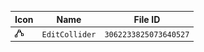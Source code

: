 | Icon | Name | File ID |
| ---  | ---  | ---     |
| ![](EditCollider.png) | `EditCollider` | `3062233825073640527` |

